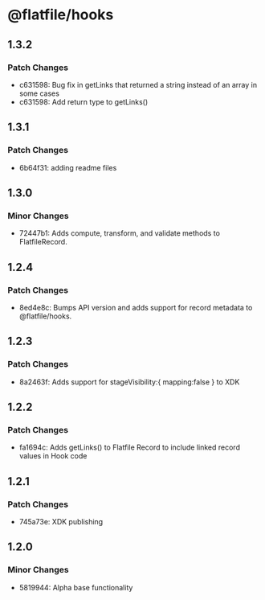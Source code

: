 # @flatfile/hooks

## 1.3.2

### Patch Changes

- c631598: Bug fix in getLinks that returned a string instead of an array in some cases
- c631598: Add return type to getLinks()

## 1.3.1

### Patch Changes

- 6b64f31: adding readme files

## 1.3.0

### Minor Changes

- 72447b1: Adds compute, transform, and validate methods to FlatfileRecord.

## 1.2.4

### Patch Changes

- 8ed4e8c: Bumps API version and adds support for record metadata to @flatfile/hooks.

## 1.2.3

### Patch Changes

- 8a2463f: Adds support for stageVisibility:{ mapping:false } to XDK

## 1.2.2

### Patch Changes

- fa1694c: Adds getLinks() to Flatfile Record to include linked record values in Hook code

## 1.2.1

### Patch Changes

- 745a73e: XDK publishing

## 1.2.0

### Minor Changes

- 5819944: Alpha base functionality
